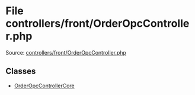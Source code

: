 File controllers/front/OrderOpcController.php
=========

Source: [controllers/front/OrderOpcController.php](https://github.com/PrestaShop/PrestaShop/blob/1.6.0.1/controllers/front/OrderOpcController.php)


Classes
-------

* [OrderOpcControllerCore](class.OrderOpcControllerCore.md)

